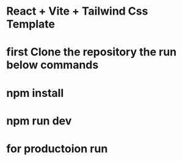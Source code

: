 # React + Vite + Tailwind Css Template


# first Clone the repository the run below commands

# npm install

# npm run dev

# for productoion run


